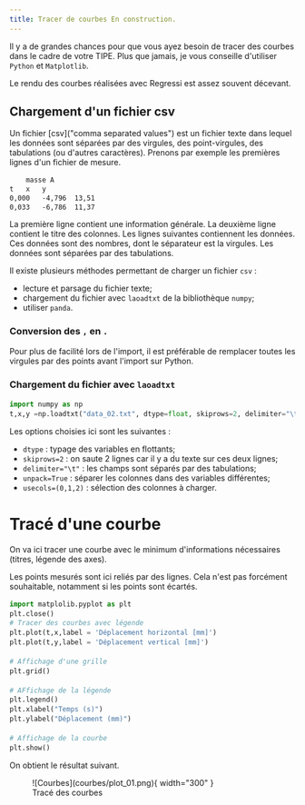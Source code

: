 ```yaml
---
title: Tracer de courbes En construction.
---
```


[comment]: <> (Page manuelle)


Il y a de grandes chances pour que vous ayez besoin de tracer des courbes dans le cadre de votre TIPE.
Plus que jamais, je vous conseille d'utiliser `Python` et `Matplotlib`. 

Le rendu des courbes réalisées avec Regressi est assez souvent décevant.




## Chargement d'un fichier csv

Un fichier [csv]("comma separated values") est un fichier texte dans lequel les données sont séparées par des virgules, des point-virgules, des tabulations (ou d'autres caractères).
Prenons par exemple les premières lignes d'un fichier de mesure. 

```
	masse A		
t	x	y	
0,000	-4,796	13,51
0,033	-6,786	11,37
``` 

La première ligne contient une information générale.
La deuxième ligne contient le titre des colonnes. Les lignes suivantes contiennent les données. Ces données sont des nombres, dont le séparateur est la virgules. Les données sont séparées par des tabulations. 

Il existe plusieurs méthodes permettant de charger un fichier `csv` :

 * lecture et parsage du fichier texte;
 * chargement du fichier avec `laoadtxt` de la bibliothèque `numpy`;
 * utiliser `panda`. 



### Conversion des `,` en `.`
Pour plus de facilité lors de l'import, il est préférable de remplacer toutes les virgules par des points avant l'import sur Python.

### Chargement du fichier avec `laoadtxt`

``` py title="Chargement du fichier avec des ."
import numpy as np 
t,x,y =np.loadtxt("data_02.txt", dtype=float, skiprows=2, delimiter="\t", unpack=True, usecols=(0,1,2))
``` 

Les options choisies ici sont les suivantes :

 - `dtype` : typage des variables en flottants;
 - `skiprows=2` : on saute 2 lignes car il y a du texte sur ces deux lignes;
 - `delimiter="\t"` : les champs sont séparés par des tabulations;
 - `unpack=True` : séparer les colonnes dans des variables différentes;
 - `usecols=(0,1,2)` : sélection des colonnes à charger.
 
 # Tracé d'une courbe
 On va ici tracer une courbe avec le minimum d'informations nécessaires (titres, légende des axes).

 
 Les points mesurés sont ici reliés par des lignes. Cela n'est pas forcément souhaitable, notamment si les points sont écartés. 
 
 
``` py title="Tracer de courbes"
import matplolib.pyplot as plt
plt.close()
# Tracer des courbes avec légende
plt.plot(t,x,label = 'Déplacement horizontal [mm]')
plt.plot(t,y,label = 'Déplacement vertical [mm]')

# Affichage d'une grille
plt.grid()

# AFfichage de la légende
plt.legend()
plt.xlabel("Temps (s)")
plt.ylabel("Déplacement (mm)")

# Affichage de la courbe
plt.show()
``` 

On obtient le résultat suivant. 

<figure markdown="span">
  ![Courbes](courbes/plot_01.png){ width="300" }
  <figcaption>Tracé des courbes</figcaption>
</figure>
